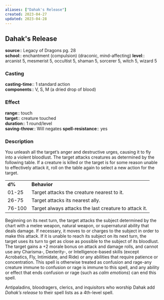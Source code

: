 ```yaml
---
aliases: ["Dahak's Release"]
created: 2023-04-27
updated: 2023-04-28
---
```


## Dahak's Release

**source**:: Legacy of Dragons pg. 28  
**school**:: enchantment (compulsion) (draconic, mind-affecting)
**level**:: arcanist 5, mesmerist 5, occultist 5, shaman 5, sorcerer 5, witch 5, wizard 5

### Casting

**casting-time**:: 1 standard action  
**components**:: V, S, M (a dried drop of blood)

### Effect

**range**:: touch  
**target**:: creature touched  
**duration**:: 1 round/level  
**saving-throw**:: Will negates
**spell-resistance**:: yes

### Description

You unleash all the target’s anger and destructive urges, causing it to fly into a violent bloodlust. The target attacks creatures as determined by the following table. If a creature is killed or the target is for some reason unable to effectively attack it, roll on the table again to select a new action for the target.  
  

|        |                                                       |
|--------|-------------------------------------------------------|
| **d%** | **Behavior**                                          |
| 01-25  | Target attacks the creature nearest to it.            |
| 26-75  | Target attacks its nearest ally.                      |
| 76-100 | Target always attacks the last creature to attack it. |

  
  
Beginning on its next turn, the target attacks the subject determined by the chart with a melee weapon, natural weapon, or supernatural ability that deals damage. If necessary, it moves to or charges to the subject in order to make this attack. If it is unable to reach its subject on its next turn, the target uses its turn to get as close as possible to the subject of its bloodlust. The target gains a +2 morale bonus on attack and damage rolls, and cannot use any Charisma-, Dexterity-, or Intelligence-based skills (except Acrobatics, Fly, Intimidate, and Ride) or any abilities that require patience or concentration. This spell is otherwise treated as confusion and rage-any creature immune to confusion or rage is immune to this spell, and any ability or effect that ends confusion or rage (such as *calm emotions*) can end this spell.  
  
Antipaladins, bloodragers, clerics, and inquisitors who worship Dahak add *Dahak’s release* to their spell lists as a 4th-level spell.
